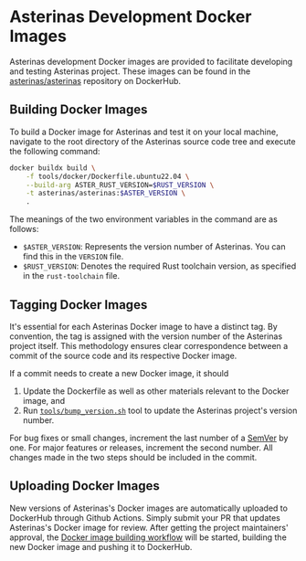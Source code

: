 # Asterinas Development Docker Images

Asterinas development Docker images are provided to facilitate developing and testing Asterinas project. These images can be found in the [asterinas/asterinas](https://hub.docker.com/r/asterinas/asterinas/) repository on DockerHub.

## Building Docker Images

To build a Docker image for Asterinas and test it on your local machine, navigate to the root directory of the Asterinas source code tree and execute the following command:

```bash
docker buildx build \
    -f tools/docker/Dockerfile.ubuntu22.04 \
    --build-arg ASTER_RUST_VERSION=$RUST_VERSION \
    -t asterinas/asterinas:$ASTER_VERSION \
    .
```

The meanings of the two environment variables in the command are as follows:

- `$ASTER_VERSION`: Represents the version number of Asterinas. You can find this in the `VERSION` file.
- `$RUST_VERSION`: Denotes the required Rust toolchain version, as specified in the `rust-toolchain` file.

## Tagging Docker Images

It's essential for each Asterinas Docker image to have a distinct tag. By convention, the tag is assigned with the version number of the Asterinas project itself. This methodology ensures clear correspondence between a commit of the source code and its respective Docker image.

If a commit needs to create a new Docker image, it should

1. Update the Dockerfile as well as other materials relevant to the Docker image, and
2. Run [`tools/bump_version.sh`](../bump_version.sh) tool to update the Asterinas project's version number.
 
For bug fixes or small changes, increment the last number of a [SemVer](https://semver.org/) by one. For major features or releases, increment the second number. All changes made in the two steps should be included in the commit.

## Uploading Docker Images

New versions of Asterinas's Docker images are automatically uploaded to DockerHub through Github Actions. Simply submit your PR that updates Asterinas's Docker image for review. After getting the project maintainers' approval, the [Docker image building workflow](../../.github/workflows/docker_build.yml) will be started, building the new Docker image and pushing it to DockerHub.